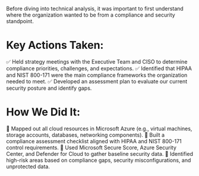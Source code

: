Before diving into technical analysis, it was important to first understand where the organization wanted to be from a compliance and security standpoint.
# Key Actions Taken:
✅ Held strategy meetings with the Executive Team and CISO to determine compliance priorities, challenges, and expectations.
✅ Identified that HIPAA and NIST 800-171 were the main compliance frameworks the organization needed to meet.
✅ Developed an assessment plan to evaluate our current security posture and identify gaps.
# How We Did It:
🔹 Mapped out all cloud resources in Microsoft Azure (e.g., virtual machines, storage accounts, databases, networking components).
🔹 Built a compliance assessment checklist aligned with HIPAA and NIST 800-171 control requirements.
🔹 Used Microsoft Secure Score, Azure Security Center, and Defender for Cloud to gather baseline security data.
🔹 Identified high-risk areas based on compliance gaps, security misconfigurations, and unprotected data.
